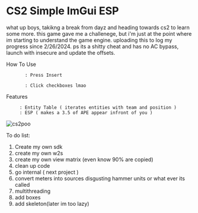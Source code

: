 # CS2 Simple ImGui ESP 
what up boys, takikng a break from dayz and heading towards cs2 to learn some more. this game gave me a challenege, but i'm just at the point where im starting to understand the game engine. 
uploading this to log my progress since 2/26/2024. ps its a shitty cheat and has no AC bypass, launch with insecure and update the offsets.

How To Use

           : Press Insert

           : Click checkboxes lmao

Features     

         : Entity Table ( iterates entities with team and position )
         : ESP ( makes a 3.5 of APE appear infront of you )

![cs2poo](https://github.com/PointerToObject/CS2_ExternalESP/assets/164882065/7235936c-6f1b-4540-bc97-a51b202127fd)


To do list:
1. Create my own sdk
2. create my own w2s
3. create my own view matrix (even know 90% are copied)
4. clean up code
5. go internal ( next project )
6. convert meters into sources disgusting hammer units or what ever its called
7. multithreading 
8. add boxes 
9. add skeleton(later im too lazy)